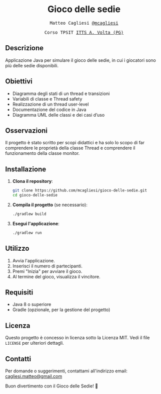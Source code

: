 <h1 align="center">Gioco delle sedie</h1>

<p align="center" style="font-family: monospace">Matteo Cagliesi <a href="https://github.com/mcagliesi">@mcagliesi</a></p>
<p align="center" style="font-family: monospace">Corso TPSIT <a href="https://www.avoltapg.edu.it/">ITTS A. Volta (PG)</a></p>

## Descrizione
Applicazione Java per simulare il gioco delle sedie, in cui i giocatori sono più delle sedie disponibili.

## Obiettivi
- Diagramma degli stati di un thread e transizioni
- Variabili di classe e Thread safety
- Realizzazione di un thread user-level
- Documentazione del codice in Java
- Diagramma UML delle classi e dei casi d’uso

## Osservazioni
Il progetto è stato scritto per scopi didattici e ha solo lo scopo di far comprendere le proprietà della classe Thread e comprendere il funzionamento della classe monitor.

## Installazione
1. **Clona il repository**:
   ```bash
   git clone https://github.com/mcagliesi/gioco-delle-sedie.git
   cd gioco-delle-sedie
   ```

2. **Compila il progetto** (se necessario):
   ```bash
   ./gradlew build
   ```

3. **Esegui l'applicazione**:
   ```bash
   ./gradlew run
   ```

## Utilizzo
1. Avvia l'applicazione.
2. Inserisci il numero di partecipanti.
3. Premi "Inizia" per avviare il gioco.
5. Al termine del gioco, visualizza il vincitore.

## Requisiti
- Java 8 o superiore
- Gradle (opzionale, per la gestione del progetto)

## Licenza
Questo progetto è concesso in licenza sotto la Licenza MIT. Vedi il file `LICENSE` per ulteriori dettagli.

## Contatti
Per domande o suggerimenti, contattami all'indirizzo email: cagliesi.matteo@gmail.com

Buon divertimento con il Gioco delle Sedie! 🎉
```
